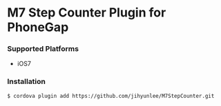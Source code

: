 M7 Step Counter Plugin for PhoneGap
=============


### Supported Platforms
* iOS7


### Installation
    $ cordova plugin add https://github.com/jihyunlee/M7StepCounter.git
